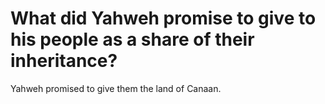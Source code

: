# What did Yahweh promise to give to his people as a share of their inheritance?

Yahweh promised to give them the land of Canaan.
